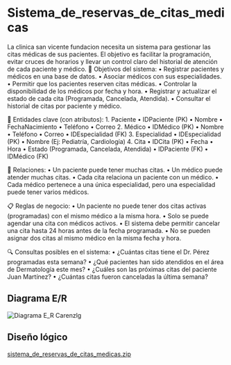 # Sistema_de_reservas_de_citas_medicas
La clinica san vicente fundacion necesita un sistema para gestionar las citas médicas de sus pacientes. El objetivo es facilitar la programación, evitar cruces de horarios y llevar un control claro del historial de atención de cada paciente y médico.
🎯 Objetivos del sistema:
	•	Registrar pacientes y médicos en una base de datos.
	•	Asociar médicos con sus especialidades.
	•	Permitir que los pacientes reserven citas médicas.
	•	Controlar la disponibilidad de los médicos por fecha y hora.
	•	Registrar y actualizar el estado de cada cita (Programada, Cancelada, Atendida).
	•	Consultar el historial de citas por paciente y médico.

🧱 Entidades clave (con atributos):
	1.	Paciente
	•	IDPaciente (PK)
	•	Nombre
	•	FechaNacimiento
	•	Teléfono
	•	Correo
	2.	Médico
	•	IDMédico (PK)
	•	Nombre
	•	Teléfono
	•	Correo
	•	IDEspecialidad (FK)
	3.	Especialidad
	•	IDEspecialidad (PK)
	•	Nombre (Ej: Pediatría, Cardiología)
	4.	Cita
	•	IDCita (PK)
	•	Fecha
	•	Hora
	•	Estado (Programada, Cancelada, Atendida)
	•	IDPaciente (FK)
	•	IDMédico (FK)

🔄 Relaciones:
	•	Un paciente puede tener muchas citas.
	•	Un médico puede atender muchas citas.
	•	Cada cita relaciona un paciente con un médico.
	•	Cada médico pertenece a una única especialidad, pero una especialidad puede tener varios médicos.

📋 Reglas de negocio:
	•	Un paciente no puede tener dos citas activas (programadas) con el mismo médico a la misma hora.
	•	Solo se puede agendar una cita con médicos activos.
	•	El sistema debe permitir cancelar una cita hasta 24 horas antes de la fecha programada.
	•	No se pueden asignar dos citas al mismo médico en la misma fecha y hora.

🔍 Consultas posibles en el sistema:
	•	¿Cuántas citas tiene el Dr. Pérez programadas esta semana?
	•	¿Qué pacientes han sido atendidos en el área de Dermatología este mes?
	•	¿Cuáles son las próximas citas del paciente Juan Martínez?
	•	¿Cuántas citas fueron canceladas la última semana?


 ## Diagrama E/R
 ![Diagrama E_R Carenzlg](https://github.com/user-attachments/assets/98f85fe4-cb47-48d7-be33-43ce6af5cf8f)

## Diseño lógico
[sistema_de_reservas_de_citas_medicas.zip](https://github.com/user-attachments/files/20432701/sistema_de_reservas_de_citas_medicas.zip)







 
 
